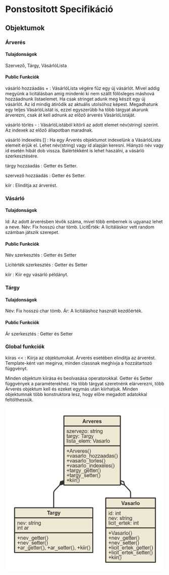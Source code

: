 # Ponstositott Specifikáció

## Objektumok

### Árverés

#### Tulajdonságok

Szervező, Tárgy, VásárlóLista

#### Public Funkciók

vásárló hozzáadás + : VásárlóLista végére fűz egy új vásárlót. Mivel addig megyünk a licitálásban amig mindenki ki nem szállt fölösleges máshová hozzáadnunk listaelemet. Ha csak stringet adunk meg készit egy új vásárlót. Az id mindig átiródik az aktuális utolsóhoz képest. Megadhatunk egy teljes VásárlóListát is, ezzel egyszerűbb ha több tárgyat akarunk árverezni, csak át kell adnunk az előző árverés VásárlóListáját.

vásárló törlés - : VásárlóListából kitörli az adott elemet név(string) szerint. Az indexek az előző állapotban maradnak.

vásárló indexelés [] : Ha egy Árverés objektumot indexelünk a VásárlóLista elemeit érjük el. Lehet név(string) vagy id alapján keresni. Hiányzó név vagy id esetén hibát dob vissza. Balértékként is lehet haszálni, a vásárló szerkesztésére.

tárgy hozzáadás : Getter és Setter.

szervező hozzáadás : Getter és Setter.

kiir : Elinditja az árverést.

### Vásárló

#### Tulajdonságok

Id: Az adott árverésben lévők száma, mivel több embernek is ugyanaz lehet a neve.
Név: Fix hosszú char tömb.
LicitÉrték: A licitáláskor vett random számban játszik szerepet.

#### Public Funkciók

Név szerkesztés : Getter és Setter

Licitérték szerkesztés : Getter és Setter

kiir : Kiir egy vásárló példányt.

### Tárgy

#### Tulajdonságok

Név: Fix hosszú char tömb.
Ár: A licitáláshoz használt kezdőérték.

#### Public Funkciók

Ár szerkesztés : Getter és Setter

### Global funkciók

kiiras << : Kiirja az objektumokat. Árverés esetében elinditja az árverést. Template-ként van megirva, minden classnak meghivja a hozzátartozó függvényt.

Minden objektum kiirása és beolvasása operatorokkal. Getter és Setter függvények a paraméterekhez. Ha több tárgyat szeretnénk elárverezni, több Árverés objektum kell és ezeket egymás után kiirhatjuk. Minden objektumnak több konstruktora lesz, hogy előre megadott adatokkal feltölthessük.

![osztaly_diagram](osztaly_diagram.png)
